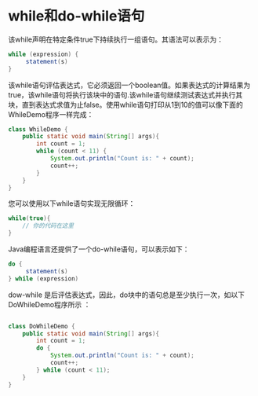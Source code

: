 # while和do-while语句

该while声明在特定条件true下持续执行一组语句。其语法可以表示为：

```java
while (expression) {
     statement(s)
}
```
该while语句评估表达式，它必须返回一个boolean值。如果表达式的计算结果为true，该while语句将执行该块中的语句.该while语句继续测试表达式并执行其块，直到表达式求值为止false。使用while语句打印从1到10的值可以像下面的 WhileDemo程序一样完成：

```java
class WhileDemo {
    public static void main(String[] args){
        int count = 1;
        while (count < 11) {
            System.out.println("Count is: " + count);
            count++;
        }
    }
}
```

您可以使用以下while语句实现无限循环：

```java
while(true){
    // 你的代码在这里
}
```

Java编程语言还提供了一个do-while语句，可以表示如下：

```java
do {
     statement(s)
} while (expression)
```

dow-while 是后评估表达式，因此，do块中的语句总是至少执行一次，如以下DoWhileDemo程序所示 ：

```java

class DoWhileDemo {
    public static void main(String[] args){
        int count = 1;
        do {
            System.out.println("Count is: " + count);
            count++;
        } while (count < 11);
    }
}
```
